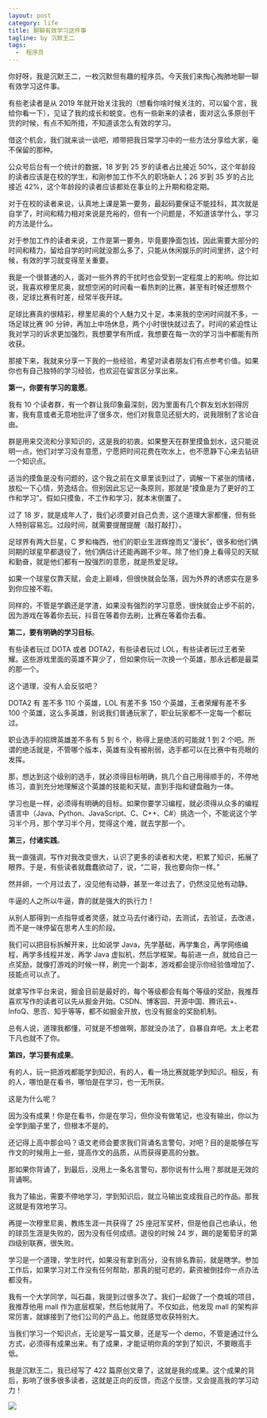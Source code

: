 ```yaml
---
layout: post
category: life
title: 聊聊有效学习这件事
tagline: by 沉默王二
tags: 
  -  程序员
---
```


你好呀，我是沉默王二，一枚沉默但有趣的程序员。今天我们来掏心掏肺地聊一聊有效学习这件事。

<!--more-->


有些老读者是从 2019 年就开始关注我的（想看你啥时候关注的，可以留个言，我给你看一下），见证了我的成长和蜕变。也有一些新来的读者，面对这么多原创干货的时候，有点不知所措，不知道该怎么有效的学习。

借这个机会，我们就来谈一谈吧，顺带把我日常学习中的一些方法分享给大家，毫不保留的那种。

公众号后台有一个统计的数据，18 岁到 25 岁的读者占比接近 50%，这个年龄段的读者应该是在校的学生，和刚参加工作不久的职场新人；26 岁到 35 岁的占比接近 42%，这个年龄段的读者应该都处在事业的上升期和稳定期。

对于在校的读者来说，认真地上课是第一要务，最起码要保证不能挂科，其次就是自学了，时间和精力相对来说是充裕的，但有一个问题是，不知道该学什么，学习的方法是什么。

对于参加工作的读者来说，工作是第一要务，毕竟要挣面包钱，因此需要大部分的时间和精力，留给自学的时间就没那么多了，只能从休闲娱乐的时间里挤，这个时候，有效的学习就变得至关重要。

我是一个很普通的人，面对一些外界的干扰时也会受到一定程度上的影响。你比如说，我喜欢穆里尼奥，就想空闲的时间看一看热刺的比赛，甚至有时候还想熬个夜，足球比赛有时差，经常半夜开球。

足球比赛真的很精彩，穆里尼奥的个人魅力又十足，本来我的空闲时间就不多，一场足球比赛 90 分钟，再加上中场休息，两个小时很快就过去了。时间的紧迫性让我对学习的诉求更加强烈，我想要学有所成，我想要在每一次的学习当中都能有所收获。

那接下来，我就来分享一下我的一些经验，希望对读者朋友们有点参考价值。如果你也有自己独特的学习经验，也欢迎在留言区分享出来。

**第一，你要有学习的意愿**。

我有 10 个读者群，有一个群让我印象最深刻，因为里面有几个群友划水划得厉害，我有意或者无意地批评了很多次，他们对我意见还挺大的，说我限制了言论自由。

群是用来交流和分享知识的，这是我的初衷。如果整天在群里摸鱼划水，这只能说明一点，他们对学习没有意愿，宁愿把时间花费在吹水上，也不愿静下心来去钻研一个知识点。

适当的摸鱼是没有问题的，这个我之前在文章里谈到过了，调解一下紧张的情绪，放松一下心情，劳逸结合。但别因此忘记一条原则，那就是“摸鱼是为了更好的工作和学习”。假如只摸鱼，不工作和学习，就本末倒置了。

过了 18 岁，就是成年人了，我们必须要对自己负责，这个道理大家都懂，但有些人特别容易忘。过段时间，就需要提醒提醒（敲打敲打）。

足球界有两大巨星，C 罗和梅西，他们的职业生涯辉煌而又“漫长”，很多和他们俩同期的球星早都退役了，他们俩估计还能再踢不少年。除了他们身上看得见的天赋和勤奋，就是他们都有一股强烈的意愿，就是热爱足球。

如果一个球星仅靠天赋，会走上巅峰，但很快就会坠落，因为外界的诱惑实在是多到你应接不暇。

同样的，不管是学霸还是学渣，如果没有强烈的学习意愿，很快就会止步不前的，因为游戏在等着你去玩，抖音在等着你去刷，比赛在等着你去看。

**第二，要有明确的学习目标**。

 有些读者玩过 DOTA 或者 DOTA2，有些读者玩过 LOL，有些读者玩过王者荣耀。这些游戏里面的英雄不算少了，但如果你玩一次换一个英雄，那永远都是最菜的那一个。

这个道理，没有人会反驳吧？

DOTA2 有 差不多 110 个英雄，LOL 有差不多 150 个英雄，王者荣耀有差不多 100 个英雄，这么多英雄，别说我们普通玩家了，职业玩家都不一定每一个都玩过。

职业选手的招牌英雄差不多有 5 到 6 个，称得上是绝活的可能就 1 到 2 个吧。所谓的绝活就是，不管哪个版本，英雄有没有被削弱，选手都可以在比赛中有亮眼的发挥。

那，想达到这个级别的选手，就必须得目标明确，挑几个自己用得顺手的，不停地练习，直到充分地理解这个英雄的技能和天赋，直到手指和键盘融为一体。

学习也是一样，必须得有明确的目标。如果你要学习编程，就必须得从众多的编程语言中（Java、Python、JavaScript、C、C++、C#）挑选一个，不能说这个学习半个月，那个学习半个月，觉得这个难，就去学那一个。

**第三，付诸实践**。

我一直强调，写作对我改变很大，认识了更多的读者和大佬，积累了知识，拓展了眼界。于是，有些读者就蠢蠢欲动了，说，“二哥，我也要向你一样。”

然并卵，一个月过去了，没见他有动静，甚至一年过去了，仍然没见他有动静。

牛逼的人之所以牛逼，靠的就是强大的执行力！

从别人那得到一点指导或者灵感，就立马去付诸行动，去测试，去验证，去改进，而不是一味停留在思考人生的阶段。

我们可以把目标拆解开来，比如说学 Java，先学基础，再学集合，再学网络编程，再学多线程并发，再学 Java 虚拟机，然后学框架。每前进一点，就给自己一点奖励，就像打游戏的时候一样，刷完一个副本，游戏都会提示你经验值增加了、技能点可以点了。

就拿写作平台来说，掘金目前是最好的，每个等级都会有每个等级的奖励，我推荐喜欢写作的读者可以先从掘金开始。CSDN、博客园、开源中国、腾讯云+、InfoQ、思否、知乎等等，都不如掘金开放，也没有掘金的奖励机制。

总有人说，道理我都懂，可就是不想做啊，那就没办法了，自暴自弃吧。太上老君下凡也就不了你。

**第四，学习要有成果**。

有的人，玩一把游戏都能学到知识，有的人，看一场比赛就能学到知识。相反，有的人，哪怕是在看书，哪怕是在学习，也一无所获。

这是为什么呢？

因为没有成果！你是在看书，你是在学习，但你没有做笔记，也没有输出，你以为全学到脑子里了，但根本不是的。

还记得上高中那会吗？语文老师会要求我们背诵名言警句，对吧？目的是能够在写作文的时候用上一些，提高作文的品质，从而获得更高的分数。

那如果你背诵了，到最后，没用上一条名言警句，那你说有什么用？那就是无效的背诵啊。

我为了输出，需要不停地学习，学到知识后，就立马输出变成我自己的作品。那我这就是有效地学习。

再提一次穆里尼奥，教练生涯一共获得了 25 座冠军奖杯，但是他自己也承认，他的球员生涯是失败的，因为没有任何成绩。退役的时候 24 岁，踢的是葡萄牙的第四级别联赛，很失败。

学习是一个道理，学生时代，如果没有拿到高分，没有排名靠前，就是瞎学。参加工作后，如果学习对工作没有任何帮助，那真的挺可悲的，薪资被倒挂你一点办法都没有。

我有一个大学同学，叫石磊，我提到过很多次了。我们一起做了一个商城的项目，我推荐他用 mall 作为底层框架，然后他就用了。不仅如此，他发现 mall 的架构非常厉害，就嫁接到了他们公司的产品上。他就感觉收获特别大。

当我们学习一个知识点，无论是写一篇文章，还是写一个 demo，不管是通过什么方式，必须得有成果出来。有了成果，才能证明你真的学到了知识，不要眼高手低。

我是沉默王二，我已经写了 422 篇原创文章了，这就是我的成果。这个成果的背后，影响了很多很多读者，这就是正向的反馈，而这个反馈，又会提高我的学习动力！

![](http://www.itwanger.com/assets/images/2021/05/xuexi-01.png)
